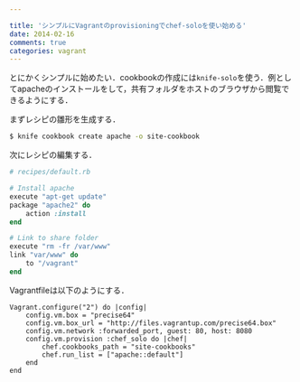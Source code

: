 ```yaml
---

title: 'シンプルにVagrantのprovisioningでchef-soloを使い始める'
date: 2014-02-16
comments: true
categories: vagrant
---
```


とにかくシンプルに始めたい．cookbookの作成には`knife-solo`を使う．例としてapacheのインストールをして，共有フォルダをホストのブラウザから閲覧できるようにする．

まずレシピの雛形を生成する．

```bash
$ knife cookbook create apache -o site-cookbook
```

次にレシピの編集する．

```ruby
# recipes/default.rb

# Install apache
execute "apt-get update"
package "apache2" do
    action :install
end

# Link to share folder
execute "rm -fr /var/www"
link "var/www" do
    to "/vagrant"
end
```

Vagrantfileは以下のようにする．

```
Vagrant.configure("2") do |config|
    config.vm.box = "precise64"
    config.vm.box_url = "http://files.vagrantup.com/precise64.box"
    config.vm.network :forwarded_port, guest: 80, host: 8080
    config.vm.provision :chef_solo do |chef|
        chef.cookbooks_path = "site-cookbooks"
        chef.run_list = ["apache::default"]
    end
end
```
